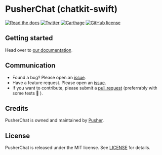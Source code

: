 # PusherChat (chatkit-swift)

[![Read the docs](https://img.shields.io/badge/read_the-docs-92A8D1.svg)](https://pusher-mimir-staging-pr-47.herokuapp.com/chat-api/reference/swift/)
[![Twitter](https://img.shields.io/badge/twitter-@Pusher-blue.svg?style=flat)](http://twitter.com/Pusher)
[![Carthage](https://img.shields.io/badge/carthage-compatible-4BC51D.svg?style=flat)](https://github.com/Carthage/Carthage)
[![GitHub license](https://img.shields.io/badge/license-MIT-lightgrey.svg)](https://github.com/pusher/chatkit-swift/blob/master/LICENSE.md)


## Getting started

Head over to [our documentation](https://pusher-mimir-staging-pr-47.herokuapp.com/chat-api/reference/swift/).

## Communication

- Found a bug? Please open an [issue](https://github.com/pusher/chat-api-swift/issues).
- Have a feature request. Please open an [issue](https://github.com/pusher/chat-api-swift/issues).
- If you want to contribute, please submit a [pull request](https://github.com/pusher/chat-api-swift/pulls) (preferrably with some tests 🙂 ).


## Credits

PusherChat is owned and maintained by [Pusher](https://pusher.com).


## License

PusherChat is released under the MIT license. See [LICENSE](https://github.com/pusher/chatkit-swift/blob/master/LICENSE.md) for details.
